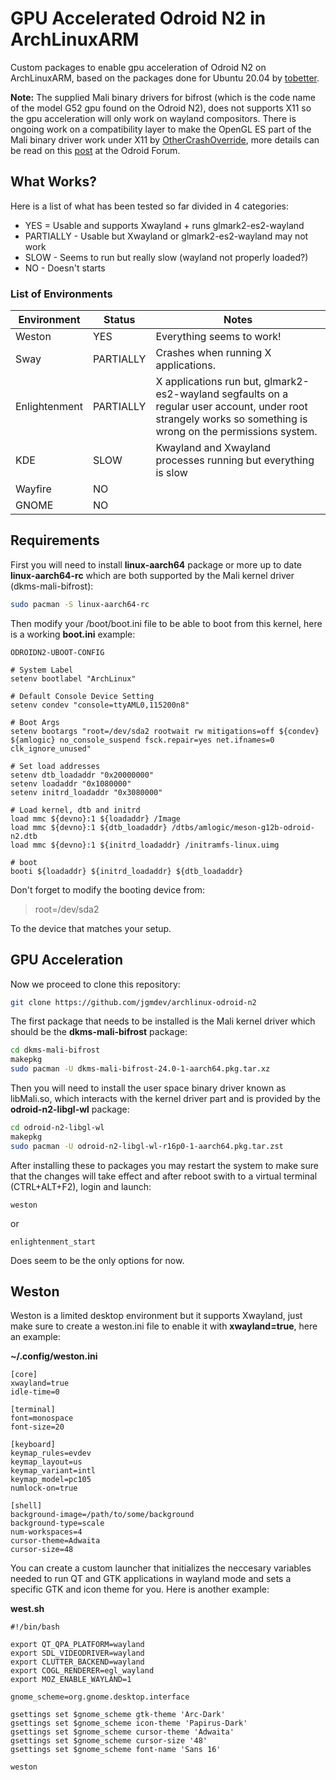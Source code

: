 # GPU Accelerated Odroid N2 in ArchLinuxARM

Custom packages to enable gpu acceleration of Odroid N2 on
ArchLinuxARM, based on the packages done for Ubuntu 20.04 by
[tobetter](https://github.com/tobetter).

**Note:** The supplied Mali binary drivers for bifrost (which is the
code name of the model G52 gpu found on the Odroid N2), does not
supports X11 so the gpu acceleration will only work on wayland
compositors. There is ongoing work on a compatibility layer to make
the OpenGL ES part of the Mali binary driver work under X11 by
[OtherCrashOverride](https://github.com/OtherCrashOverride), more
details can be read on this
[post](https://forum.odroid.com/viewtopic.php?f=182&t=34751) at the
Odroid Forum.

## What Works?

Here is a list of what has been tested so far divided in 4 categories:

* YES = Usable and supports Xwayland + runs glmark2-es2-wayland
* PARTIALLY - Usable but Xwayland or glmark2-es2-wayland may not work
* SLOW - Seems to run but really slow (wayland not properly loaded?)
* NO - Doesn't starts

### List of Environments

| Environment    | Status     | Notes                                  |
| -------------- | ---------- | -------------------------------------- |
| Weston         | YES        | Everything seems to work!              |
| Sway           | PARTIALLY  | Crashes when running X applications.   |
| Enlightenment  | PARTIALLY  | X applications run but, glmark2-es2-wayland segfaults on a regular user account, under root strangely works so something is wrong on the permissions system. |
| KDE            | SLOW       | Kwayland and Xwayland processes running but everything is slow |
| Wayfire        | NO         |                                        |
| GNOME          | NO         |                                        |

## Requirements

First you will need to install **linux-aarch64** package or
more up to date **linux-aarch64-rc** which are both supported
by the Mali kernel driver (dkms-mali-bifrost):

```sh
sudo pacman -S linux-aarch64-rc
```

Then modify your /boot/boot.ini file to be able to boot from
this kernel, here is a working **boot.ini** example:

```
ODROIDN2-UBOOT-CONFIG

# System Label
setenv bootlabel "ArchLinux"

# Default Console Device Setting
setenv condev "console=ttyAML0,115200n8"

# Boot Args
setenv bootargs "root=/dev/sda2 rootwait rw mitigations=off ${condev} ${amlogic} no_console_suspend fsck.repair=yes net.ifnames=0 clk_ignore_unused"

# Set load addresses
setenv dtb_loadaddr "0x20000000"
setenv loadaddr "0x1080000"
setenv initrd_loadaddr "0x3080000"

# Load kernel, dtb and initrd
load mmc ${devno}:1 ${loadaddr} /Image
load mmc ${devno}:1 ${dtb_loadaddr} /dtbs/amlogic/meson-g12b-odroid-n2.dtb
load mmc ${devno}:1 ${initrd_loadaddr} /initramfs-linux.uimg

# boot
booti ${loadaddr} ${initrd_loadaddr} ${dtb_loadaddr}
```

Don't forget to modify the booting device from:

> root=/dev/sda2

To the device that matches your setup.

## GPU Acceleration

Now we proceed to clone this repository:

```sh
git clone https://github.com/jgmdev/archlinux-odroid-n2
```

The first package that needs to be installed is the Mali kernel driver
which should be the **dkms-mali-bifrost** package:

```sh
cd dkms-mali-bifrost
makepkg
sudo pacman -U dkms-mali-bifrost-24.0-1-aarch64.pkg.tar.xz
```

Then you will need to install the user space binary driver known as
libMali.so, which interacts with the kernel driver part and is provided
by the **odroid-n2-libgl-wl** package:

```sh
cd odroid-n2-libgl-wl
makepkg
sudo pacman -U odroid-n2-libgl-wl-r16p0-1-aarch64.pkg.tar.zst
```

After installing these to packages you may restart the system to make
sure that the changes will take effect and after reboot swith to
a virtual terminal (CTRL+ALT+F2), login and launch:

```
weston
```

or

```
enlightenment_start
```

Does seem to be the only options for now.

## Weston

Weston is a limited desktop environment but it supports Xwayland,
just make sure to create a weston.ini file to enable it with
**xwayland=true**, here an example:

**~/.config/weston.ini**
```
[core]
xwayland=true
idle-time=0

[terminal]
font=monospace
font-size=20

[keyboard]
keymap_rules=evdev
keymap_layout=us
keymap_variant=intl
keymap_model=pc105
numlock-on=true

[shell]
background-image=/path/to/some/background
background-type=scale
num-workspaces=4
cursor-theme=Adwaita
cursor-size=48
```

You can create a custom launcher that initializes the neccesary
variables needed to run QT and GTK applications in wayland mode
and sets a specific GTK and icon theme for you. Here is another
example:

**west.sh**

```
#!/bin/bash

export QT_QPA_PLATFORM=wayland
export SDL_VIDEODRIVER=wayland
export CLUTTER_BACKEND=wayland
export COGL_RENDERER=egl_wayland
export MOZ_ENABLE_WAYLAND=1

gnome_scheme=org.gnome.desktop.interface

gsettings set $gnome_scheme gtk-theme 'Arc-Dark'
gsettings set $gnome_scheme icon-theme 'Papirus-Dark'
gsettings set $gnome_scheme cursor-theme 'Adwaita'
gsettings set $gnome_scheme cursor-size '48'
gsettings set $gnome_scheme font-name 'Sans 16'

weston
```